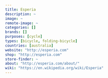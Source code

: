```yaml
---
title: Esperia
description: ~
image: ~
remote-image: ~
categories: []
brands: []
purposes: [cycle]
types: [bicycle, folding-bicycle]
countries: [australia]
website: "http://esperia.com"
shop: "http://esperia.com"
store-finder: ~
about: "http://esperia.com/about/"
wiki: "https://en.wikipedia.org/wiki/Esperia"
---
```

